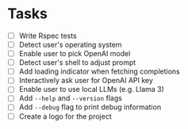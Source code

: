 # Tasks

- [ ] Write Rspec tests
- [ ] Detect user's operating system
- [ ] Enable user to pick OpenAI model
- [ ] Detect user's shell to adjust prompt
- [ ] Add loading indicator when fetching completions
- [ ] Interactively ask user for OpenAI API key
- [ ] Enable user to use local LLMs (e.g. Llama 3)
- [ ] Add `--help` and `--version` flags
- [ ] Add `--debug` flag to print debug information
- [ ] Create a logo for the project
